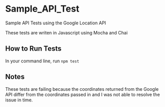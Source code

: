 # Sample_API_Test
Sample API Tests using the Google Location API

These tests are writen in Javascript using Mocha and Chai

## How to Run Tests ##
In your command line, run `npm test` 

## Notes ##
These tests are failing because the coordinates returned from the Google API differ from the coordinates passed in and I was not able to resolve the issue in time.
